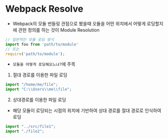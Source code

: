 # Webpack Resolve
- Webpack의 모듈 번들링 관점으로 봤을때 오듈을 어떤 위치에서 어떻게 로딩할지에 관한 정의를 하는 것이 Module Resolution
```javascript
// 일반적인 모듈 로딩 방식
import foo from 'path/to/module'
// 또는
require('path/to/module');
```
- `모듈을 어떻게 로딩해오느냐?`에 주목
1. 절대 경로를 이용한 파일 로딩
```javascript
import "/home/me/file";
import "C:\\Users\\me\\file";
```
2. 상대경로를 이용한 파일 로딩
- 해당 모듈이 로딩되는 시점의 위치에 기반하여 상대 경로를 절대 경로로 인식하여 로딩
```javascript
import "../src/file1";
import "./file2";
```